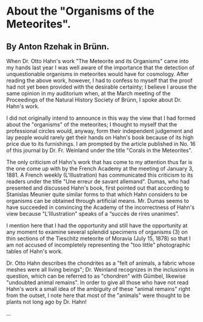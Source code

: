 # About the "Organisms of the Meteorites".

## By Anton Rzehak in Brünn.

When Dr. Otto Hahn's work "The Meteorite and its Organisms" came into my hands last year I was well aware of the importance that the detection of unquestionable organisms in meteorites would have for cosmology. After reading the above work, however, I had to confess to myself that the proof had not yet been provided with the desirable certainty; I believe I arouse the same opinion in my auditorium when, at the March meeting of the Proceedings of the Natural History Society of Brünn, I spoke about Dr. Hahn's work.

I did not originally intend to announce in this way the view that I had formed about the "organisms" of the meteorites; I thought to myself that the professional circles would, anyway, form their independent judgement and lay people would rarely get their hands on Hahn's book because of its high price due to its furnishings. I am prompted by the article published in No. 16 of this journal by Dr. Fr. Weinland under the title "Corals in the Meteorites".

The only criticism of Hahn's work that has come to my attention thus far is the one come up with by the French Academy at the meeting of January 3, 1881. A French weekly (L'Illustration) has communicated this criticism to its readers under the title "Une erreur de savant allemand". Dumas, who had presented and discussed Hahn's book, first pointed out that according to Stanislas Meunier quite similar forms to that which Hahn considers to be organisms can be obtained through artificial means. Mr. Dumas seems to have succeeded in convincing the Academy of the incorrectness of Hahn's view because "L'Illustration" speaks of a “succès de rires unanimes”.

I mention here that I had the opportunity and still have the opportunity at any moment to examine several splendid specimens of organisms (3) on thin sections of the Tieschitz meteorite of Moravia (July 15, 1878) so that I am not accused of incompletely representing the "too little" photographic tables of Hahn's work.

Dr. Otto Hahn describes the chondrites as a "felt of animals, a fabric whose meshes were all living beings"; Dr. Weinland recognizes in the inclusions in question, which can be referred to as "chondren" with Gümbel, likewise "undoubted animal remains". In order to give all those who have not read Hahn's work a small idea of the ambiguity of these "animal remains" right from the outset, I note here that most of the "animals" were thought to be plants not long ago by Dr. Hahn!

...
